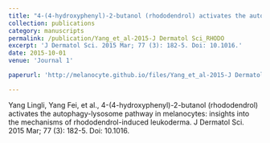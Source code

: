 ```yaml
---
title: "4-(4-hydroxyphenyl)-2-butanol (rhododendrol) activates the autophagy-lysosome pathway in melanocytes: insights into the mechanisms of rhododendrol-induced leukoderma. J Dermatol Sci"
collection: publications
category: manuscripts
permalink: /publication/Yang_et_al-2015-J Dermatol Sci_RHODO
excerpt: 'J Dermatol Sci. 2015 Mar; 77 (3): 182-5. Doi: 10.1016.'
date: 2015-10-01
venue: 'Journal 1'

paperurl: 'http://melanocyte.github.io/files/Yang_et_al-2015-J Dermatol Sci_RHODO.pdf'

---
```

Yang Lingli, Yang Fei, et al., 4-(4-hydroxyphenyl)-2-butanol (rhododendrol) activates the autophagy-lysosome pathway in melanocytes: insights into the mechanisms of rhododendrol-induced leukoderma. J Dermatol Sci. 2015 Mar; 77 (3): 182-5. Doi: 10.1016.